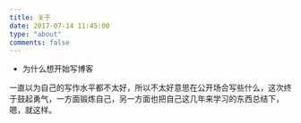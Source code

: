 ```yaml
---
title: 关于
date: 2017-07-14 11:45:00
type: "about"
comments: false
---
```


* 为什么想开始写博客

一直以为自己的写作水平都不太好，所以不太好意思在公开场合写些什么，这次终于鼓起勇气，一方面锻炼自己，另一方面也把自己这几年来学习的东西总结下，嗯，就这样。

